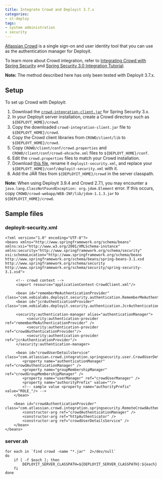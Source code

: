 ```yaml
---
title: Integrate Crowd and Deployit 3.7.x
categories:
- xl-deploy
tags:
- system administration
- security
---
```


[Atlassian Crowd](http://www.atlassian.com/software/crowd/overview) is a single sign-on and user identity tool that you can use as the authentication manager for Deployit.

To learn more about Crowd integration, refer to [Integrating Crowd with Spring Security](https://confluence.atlassian.com/display/CROWD/Integrating+Crowd+with+Spring+Security) and [Spring Security 3.0 Integration Tutorial](https://jira.atlassian.com/browse/CWD-1807).

**Note:** The method described here has only been tested with Deployit 3.7.x.

## Setup

To set up Crowd with Deployit:

1. Download the [`crowd-integration-client.jar`](https://jira.atlassian.com/secure/attachment/52826/crowd-integration-client-2.3.2-SPRING3.jar) for Spring Security 3.x.
1. In your Deployit server installation, create a Crowd directory such as `${DEPLOYT_HOME}/crowd`.
1. Copy the downloaded `crowd-integration-client.jar` file to `${DEPLOYT_HOME}/crowd`.
1. Copy the Crowd client libraries from `CROWD/client/lib` to `${DEPLOYT_HOME}/crowd`.
1. Copy `CROWD/client/conf/crowd.properties` and `CROWD/client/conf/crowd-ehcache.xml` files to `${DEPLOYT_HOME}/conf`.
1. Edit the `crowd.properties` files to match your Crowd installation.
1. Download [this file](/sample-scripts/integrate-crowd-and-deployit/deployit-security.xml), rename it `deployit-security.xml`, and replace your `${DEPLOYT_HOME}/conf/deployit-security.xml` with it.
1. Add the JAR files from `${DEPLOYIT_HOME}/crowd` in the server classpath.

**Note:** When using Deployit 3.9.4 and Crowd 2.7.1, you may encounter a `java.lang.ClassNotFoundException: org.jdom.Element` error. If this occurs, copy `CROWD/crowd-webapp/WEB-INF/lib/jdom-1.1.3.jar` to `${DEPLOYIT_HOME}/crowd`.

## Sample files

### deployit-security.xml

	<?xml version="1.0" encoding="UTF-8"?>
	<beans xmlns="http://www.springframework.org/schema/beans" xmlns:xsi="http://www.w3.org/2001/XMLSchema-instance" xmlns:security="http://www.springframework.org/schema/security" xsi:schemaLocation="http://www.springframework.org/schema/beans http://www.springframework.org/schema/beans/spring-beans-3.1.xsd http://www.springframework.org/schema/security http://www.springframework.org/schema/security/spring-security-3.1.xsd">

		 <!-- crowd context -->
		 <import resource="applicationContext-CrowdClient.xml"/>

		 <bean id="rememberMeAuthenticationProvider" class="com.xebialabs.deployit.security.authentication.RememberMeAuthenticationProvider"/>
		 <bean id="jcrAuthenticationProvider" class="com.xebialabs.deployit.security.authentication.JcrAuthenticationProvider"/>

		 <security:authentication-manager alias="authenticationManager">
			  <security:authentication-provider ref="rememberMeAuthenticationProvider" />
			  <security:authentication-provider ref="crowdAuthenticationProvider"/>
			  <security:authentication-provider ref="jcrAuthenticationProvider"/>
		 </security:authentication-manager>

		 <bean id="crowdUserDetailsService" class="com.atlassian.crowd.integration.springsecurity.user.CrowdUserDetailsServiceImpl">
			<property name="authenticationManager" ref="crowdAuthenticationManager" />
			<property name="groupMembershipManager" ref="crowdGroupMembershipManager" />
			<property name="userManager" ref="crowdUserManager" />
			<property name="authorityPrefix" value=""/>
			<!-- sample value <property name="authorityPrefix" value="ROLE_"/> -->
		</bean>

		<bean id="crowdAuthenticationProvider" class="com.atlassian.crowd.integration.springsecurity.RemoteCrowdAuthenticationProvider">
			<constructor-arg ref="crowdAuthenticationManager" />
			<constructor-arg ref="httpAuthenticator" />
			<constructor-arg ref="crowdUserDetailsService" />
		</bean>
	</beans>

### server.sh

    for each in `find crowd -name "*.jar"  2>/dev/null`
    do
        if [ -f $each ]; then
            DEPLOYIT_SERVER_CLASSPATH=${DEPLOYIT_SERVER_CLASSPATH}:${each}
        fi
    done

